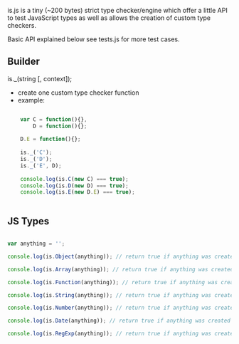 is.js is a tiny (~200 bytes) strict type checker/engine which offer a little API to test JavaScript types as well as allows the creation of custom type checkers.

Basic API explained below see tests.js for more test cases.

Builder
-------------

 is._(string [, context]);
  - create one custom type checker function
  - example:
  
```javascript

	var C = function(){},
		D = function(){};
		
	D.E = function(){};
		
	is._('C');
	is._('D');
	is._('E', D);
	
	console.log(is.C(new C) === true);
	console.log(is.D(new D) === true);
	console.log(is.E(new D.E) === true);
	
```

JS Types
--------
  
```javascript

var anything = '';

console.log(is.Object(anything)); // return true if anything was created by the object constructor

console.log(is.Array(anything)); // return true if anything was created by the array constructor

console.log(is.Function(anything)); // return true if anything was created by the function constructor

console.log(is.String(anything)); // return true if anything was created by the string constructor

console.log(is.Number(anything)); // return true if anything was created by the number constructor

console.log(is.Date(anything)); // return true if anything was created by the date constructor

console.log(is.RegExp(anything)); // return true if anything was created by the RegExp constructor

```